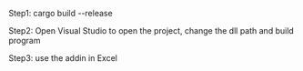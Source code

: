 Step1: cargo build --release

Step2: Open Visual Studio to open the project, change the dll path and build program

Step3: use the addin in Excel
